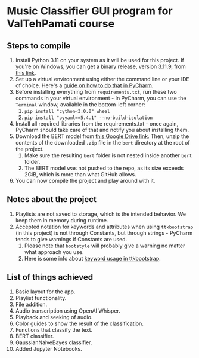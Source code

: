 # Music Classifier GUI program for ValTehPamati course

## Steps to compile
1. Install Python 3.11 on your system as it will be used for this project. 
If you're on Windows, you can get a binary release, version 3.11.9, from [this link](https://www.python.org/downloads/windows/).
2. Set up a virtual environment using either the command line or your IDE of choice. 
Here's a [guide on how to do that in PyCharm](https://www.jetbrains.com/help/pycharm/creating-virtual-environment.html#python_create_virtual_env).
3. Before installing everything from `requirements.txt`, run these two commands in your virtual environment - 
In PyCharm, you can use the `Terminal` window, available in the bottom-left corner:
   1. `pip install "cython<3.0.0" wheel`
   2. `pip install "pyyaml==5.4.1" --no-build-isolation`
4. Install all required libraries from the requirements.txt - once again, 
PyCharm should take care of that and notify you about installing them.
5. Download the BERT model from [this Google Drive link](https://drive.google.com/file/d/1PVphOyRvdsZ8oPqB8vWT5yOw6yBkJlGC/view?usp=drive_link).
Then, unzip the contents of the downloaded `.zip` file in the `bert` directory at the root of the project.
   1. Make sure the resulting `bert` folder is not nested inside another `bert` folder.
   2. The BERT model was not pushed to the repo, as its size exceeds 2GiB, which is more than what GitHub allows.
6. You can now compile the project and play around with it.

## Notes about the project
1. Playlists are not saved to storage, which is the intended behavior. 
We keep them in memory during runtime.
2. Accepted notation for keywords and attributes when using `ttkbootstrap` (in this project)
is not through Constants, but through strings -
PyCharm tends to give warnings if Constants are used. 
   1. Please note that `bootstyle` will probably give a warning no matter what approach you use.
   2. Here is some info about [keyword usage in ttkbootstrap](https://ttkbootstrap.readthedocs.io/en/latest/gettingstarted/tutorial/#keyword-usage).

## List of things achieved
1. Basic layout for the app.
2. Playlist functionality.
3. File addition.
4. Audio transcription using OpenAI Whisper.
5. Playback and seeking of audio.
6. Color guides to show the result of the classification.
7. Functions that classify the text.
8. BERT classifier.
9. GaussianNaiveBayes classifier.
10. Added Jupyter Notebooks.
